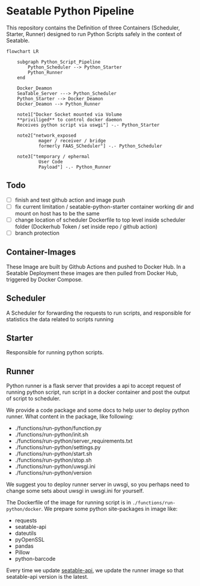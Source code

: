 # Seatable Python Pipeline

This repository contains the Definition of three Containers (Scheduler, Starter, Runner) designed to run Python Scripts safely in the context of Seatable.

```mermaid
flowchart LR

    subgraph Python_Script_Pipeline
        Python_Scheduler --> Python_Starter
        Python_Runner
    end

    Docker_Deamon
    SeaTable_Server ---> Python_Scheduler
    Python_Starter --> Docker_Deamon
    Docker_Deamon --> Python_Runner

    note1["Docker Socket mounted via Volume
    **priviliged** to control docker daemon
    Receives python script via uswgi"] -.- Python_Starter

    note2["network_exposed
            mager / receiver / bridge
            formerly FAAS_SCheduler"] -.- Python_Scheduler

    note3["temporary / ephermal
            User Code
            Payload"] -.- Python_Runner
```

## Todo

- [ ] finish and test github action and image push
- [ ] fix current limitation / seatable-python-starter container working dir and mount on host has to be the same
- [ ] change location of scheduler Dockerfile to top level inside scheduler folder
(Dockerhub Token / set inside repo / github action)
- [ ] branch protection

## Container-Images

These Image are built by Github Actions and pushed to Docker Hub.
In a Seatable Deployment these images are then pulled from Docker Hub, triggered by Docker Compose.


## Scheduler
A Scheduler for forwarding the requests to run scripts, and responsible for statistics the data related to scripts running

## Starter
Responsible for running python scripts.

## Runner

Python runner is a flask server that provides a api to accept request of running python script, run script in a docker container and post the output of script to scheduler.

We provide a code package and some docs to help user to deploy python runner. What content in the package, like following:

- ./functions/run-python/function.py
- ./functions/run-python/init.sh
- ./functions/run-python/server_requirements.txt
- ./functions/run-python/settings.py
- ./functions/run-python/start.sh
- ./functions/run-python/stop.sh
- ./functions/run-python/uwsgi.ini
- ./functions/run-python/version

We suggest you to deploy runner server in uwsgi, so you perhaps need to change some sets about uwsgi in uwsgi.ini for yourself.

The Dockerfile of the image for running script is in `./functions/run-python/docker`. We prepare some python site-packages in image like:

- requests
- seatable-api
- dateutils
- pyOpenSSL
- pandas
- Pillow
- python-barcode

Every time we update [seatable-api](https://pypi.org/project/seatable-api/), we update the runner image so that seatable-api version is the latest.
